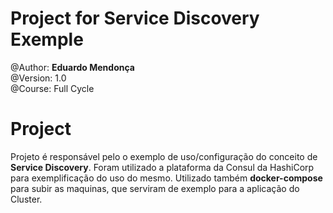 # Project for Service Discovery Exemple
@Author: <b>Eduardo Mendonça</b><br>
@Version: 1.0 <br>
@Course: Full Cycle

# Project
Projeto é responsável pelo o exemplo de uso/configuração do conceito de <b>Service Discovery</b>.
Foram utilizado a plataforma da Consul da HashiCorp para exemplificação do uso do mesmo.
Utilizado também **docker-compose** para subir as maquinas, que serviram de exemplo para a aplicação do Cluster.
